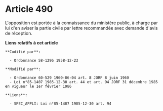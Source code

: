 # Article 490

L'opposition est portée à la connaissance du ministère public, à charge par lui d'en aviser la partie civile par lettre
recommandée avec demande d'avis de réception.

**Liens relatifs à cet article**

	**Codifié par**:

	  - Ordonnance 58-1296 1958-12-23

	**Modifié par**:

	  - Ordonnance 60-529 1960-06-04 art. 8 JORF 8 juin 1960
	  - Loi n°85-1407 1985-12-30 art. 44 et art. 94 JORF 31 décembre 1985 en vigueur le 1er février 1986

	**Liens**:

	  - SPEC_APPLI: Loi n°85-1407 1985-12-30 art. 94
